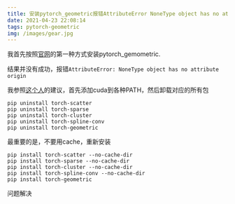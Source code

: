 ```yaml
---
title: 安装pytorch_geometric报错AttributeError NoneType object has no attribute origin
date: 2021-04-23 22:08:14
tags: pytorch-geometric
img: /images/gear.jpg
---
```


我首先按照[官网](https://pytorch-geometric.readthedocs.io/en/latest/notes/installation.html)的第一种方式安装pytorch_gemometric.

结果并没有成功，报错`AttributeError: NoneType object has no attribute origin`

我参照[这个人](https://github.com/rusty1s/pytorch_geometric/issues/2429#issuecomment-825046046)的建议，首先添加cuda到各种PATH，然后卸载对应的所有包
```
pip uninstall torch-scatter
pip uninstall torch-sparse
pip uninstall torch-cluster
pip uninstall torch-spline-conv
pip uninstall torch-geometric
```
最重要的是，不要用cache，重新安装
```
pip install torch-scatter --no-cache-dir
pip install torch-sparse --no-cache-dir
pip install torch-cluster --no-cache-dir
pip install torch-spline-conv --no-cache-dir
pip install torch-geometric 
```
问题解决